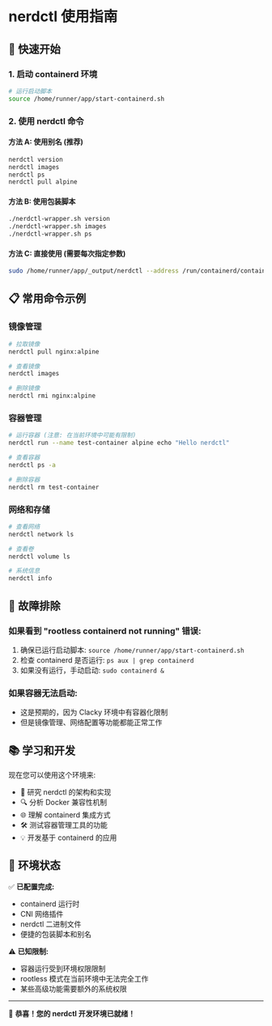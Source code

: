 # nerdctl 使用指南

## 🚀 快速开始

### 1. 启动 containerd 环境
```bash
# 运行启动脚本
source /home/runner/app/start-containerd.sh
```

### 2. 使用 nerdctl 命令

#### 方法 A: 使用别名 (推荐)
```bash
nerdctl version
nerdctl images  
nerdctl ps
nerdctl pull alpine
```

#### 方法 B: 使用包装脚本
```bash
./nerdctl-wrapper.sh version
./nerdctl-wrapper.sh images
./nerdctl-wrapper.sh ps
```

#### 方法 C: 直接使用 (需要每次指定参数)
```bash
sudo /home/runner/app/_output/nerdctl --address /run/containerd/containerd.sock version
```

## 📋 常用命令示例

### 镜像管理
```bash
# 拉取镜像
nerdctl pull nginx:alpine

# 查看镜像
nerdctl images

# 删除镜像
nerdctl rmi nginx:alpine
```

### 容器管理
```bash
# 运行容器 (注意: 在当前环境中可能有限制)
nerdctl run --name test-container alpine echo "Hello nerdctl"

# 查看容器
nerdctl ps -a

# 删除容器
nerdctl rm test-container
```

### 网络和存储
```bash
# 查看网络
nerdctl network ls

# 查看卷
nerdctl volume ls

# 系统信息
nerdctl info
```

## 🔧 故障排除

### 如果看到 "rootless containerd not running" 错误:
1. 确保已运行启动脚本: `source /home/runner/app/start-containerd.sh`
2. 检查 containerd 是否运行: `ps aux | grep containerd`
3. 如果没有运行，手动启动: `sudo containerd &`

### 如果容器无法启动:
- 这是预期的，因为 Clacky 环境中有容器化限制
- 但是镜像管理、网络配置等功能都能正常工作

## 📚 学习和开发

现在您可以使用这个环境来:
- 📖 研究 nerdctl 的架构和实现
- 🔍 分析 Docker 兼容性机制  
- 🌐 理解 containerd 集成方式
- 🛠 测试容器管理工具的功能
- 💡 开发基于 containerd 的应用

## 🎯 环境状态

✅ **已配置完成:**
- containerd 运行时
- CNI 网络插件
- nerdctl 二进制文件
- 便捷的包装脚本和别名

⚠️ **已知限制:**
- 容器运行受到环境权限限制
- rootless 模式在当前环境中无法完全工作
- 某些高级功能需要额外的系统权限

---
🎉 **恭喜！您的 nerdctl 开发环境已就绪！**